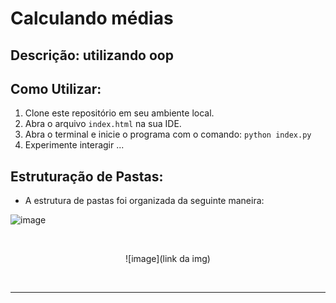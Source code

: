 # Calculando médias



## Descrição: utilizando oop

## Como Utilizar:

1. Clone este repositório em seu ambiente local.
2. Abra o arquivo `index.html` na sua IDE.
3. Abra o terminal e inicie o programa com o comando: `python index.py`
4. Experimente interagir ... 


## Estruturação de Pastas:

- A estrutura de pastas foi organizada da seguinte maneira:

![image](https://github.com/user-attachments/assets/89966115-0595-454e-b4dd-f810edfeec1c)


</br>
<div style="text-align:center;">

![image](link da img)

</br>

---
